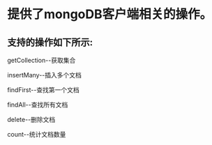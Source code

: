 # 提供了mongoDB客户端相关的操作。

## 支持的操作如下所示:

getCollection--获取集合

insertMany--插入多个文档

findFirst--查找第一个文档

findAll--查找所有文档

delete--删除文档

count--统计文档数量